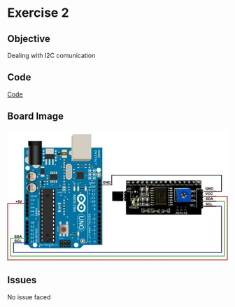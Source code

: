 # Exercise 2

## Objective

Dealing with I2C comunication

## Code

[Code](https://github.com/SlyAdrian/IoT-Efrei-2020-labs/blob/main/lab2/steps/ex2/Ex2.ino)

## Board Image

![Image of the breadboard schema](https://github.com/SlyAdrian/IoT-Efrei-2020-labs/blob/main/lab2/report/ex2/lcd_i2c_arduino-140359.jpg)

## Issues 

No issue faced

